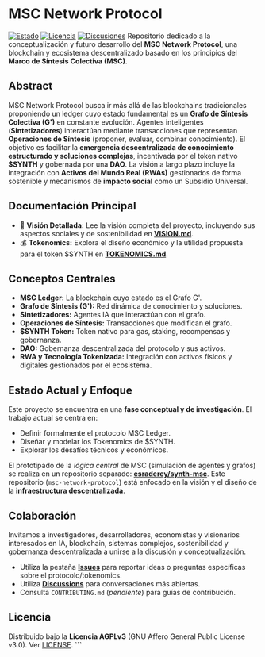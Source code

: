 # MSC Network Protocol

[![Estado](https://img.shields.io/badge/estado-Conceptual-blueviolet)](...)
[![Licencia](https://img.shields.io/badge/license-AGPL--3.0-red.svg)](LICENSE) [![Discusiones](https://img.shields.io/badge/discuss-GitHub%20Discussions-green)](...) Repositorio dedicado a la conceptualización y futuro desarrollo del **MSC Network Protocol**, una blockchain y ecosistema descentralizado basado en los principios del **Marco de Síntesis Colectiva (MSC)**.

## Abstract

MSC Network Protocol busca ir más allá de las blockchains tradicionales proponiendo un ledger cuyo estado fundamental es un **Grafo de Síntesis Colectiva (G')** en constante evolución. Agentes inteligentes (**Sintetizadores**) interactúan mediante transacciones que representan **Operaciones de Síntesis** (proponer, evaluar, combinar conocimiento). El objetivo es facilitar la **emergencia descentralizada de conocimiento estructurado y soluciones complejas**, incentivada por el token nativo **$SYNTH** y gobernada por una **DAO**. La visión a largo plazo incluye la integración con **Activos del Mundo Real (RWAs)** gestionados de forma sostenible y mecanismos de **impacto social** como un Subsidio Universal.

## Documentación Principal

* 📄 **Visión Detallada:** Lee la visión completa del proyecto, incluyendo sus aspectos sociales y de sostenibilidad en [**VISION.md**](VISION.md).
* 💰 **Tokenomics:** Explora el diseño económico y la utilidad propuesta para el token $SYNTH en [**TOKENOMICS.md**](TOKENOMICS.md).

## Conceptos Centrales

* **MSC Ledger:** La blockchain cuyo estado es el Grafo G'.
* **Grafo de Síntesis (G'):** Red dinámica de conocimiento y soluciones.
* **Sintetizadores:** Agentes IA que interactúan con el grafo.
* **Operaciones de Síntesis:** Transacciones que modifican el grafo.
* **$SYNTH Token:** Token nativo para gas, staking, recompensas y gobernanza.
* **DAO:** Gobernanza descentralizada del protocolo y sus activos.
* **RWA y Tecnología Tokenizada:** Integración con activos físicos y digitales gestionados por el ecosistema.

## Estado Actual y Enfoque

Este proyecto se encuentra en una **fase conceptual y de investigación**. El trabajo actual se centra en:

* Definir formalmente el protocolo MSC Ledger.
* Diseñar y modelar los Tokenomics de $SYNTH.
* Explorar los desafíos técnicos y económicos.

El prototipado de la *lógica central* de MSC (simulación de agentes y grafos) se realiza en un repositorio separado: [**esraderey/synth-msc**](https://github.com/esraderey/synth-msc). Este repositorio (`msc-network-protocol`) está enfocado en la visión y el diseño de la **infraestructura descentralizada**.

## Colaboración

Invitamos a investigadores, desarrolladores, economistas y visionarios interesados en IA, blockchain, sistemas complejos, sostenibilidad y gobernanza descentralizada a unirse a la discusión y conceptualización.

* Utiliza la pestaña [**Issues**](...) para reportar ideas o preguntas específicas sobre el protocolo/tokenomics.
* Utiliza [**Discussions**](...) para conversaciones más abiertas.
* Consulta `CONTRIBUTING.md` (*pendiente*) para guías de contribución.

## Licencia

Distribuido bajo la **Licencia AGPLv3** (GNU Affero General Public License v3.0). Ver [LICENSE](LICENSE). ```